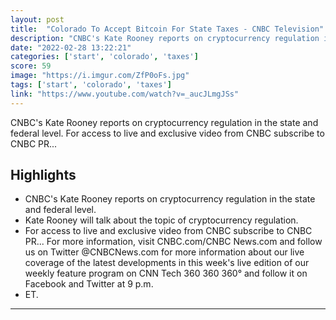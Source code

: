 ```yaml
---
layout: post
title:  "Colorado To Accept Bitcoin For State Taxes - CNBC Television"
description: "CNBC's Kate Rooney reports on cryptocurrency regulation in the state and federal level. For access to live and exclusive video from CNBC subscribe to CNBC PR..."
date: "2022-02-28 13:22:21"
categories: ['start', 'colorado', 'taxes']
score: 59
image: "https://i.imgur.com/ZfP0oFs.jpg"
tags: ['start', 'colorado', 'taxes']
link: "https://www.youtube.com/watch?v=_aucJLmgJSs"
---
```


CNBC's Kate Rooney reports on cryptocurrency regulation in the state and federal level. For access to live and exclusive video from CNBC subscribe to CNBC PR...

## Highlights

- CNBC's Kate Rooney reports on cryptocurrency regulation in the state and federal level.
- Kate Rooney will talk about the topic of cryptocurrency regulation.
- For access to live and exclusive video from CNBC subscribe to CNBC PR...  For more information, visit CNBC.com/CNBC News.com and follow us on Twitter @CNBCNews.com for more information about our live coverage of the latest developments in this week's live edition of our weekly feature program on CNN Tech 360 360 360° and follow it on Facebook and Twitter at 9 p.m.
- ET.

---
